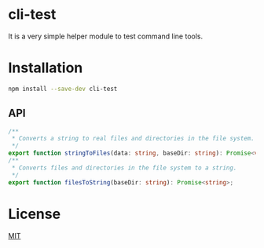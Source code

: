 # cli-test

It is a very simple helper module to test command line tools.

# Installation

```sh
npm install --save-dev cli-test
```

## API

```ts
/**
 * Converts a string to real files and directories in the file system.
 */
export function stringToFiles(data: string, baseDir: string): Promise<void>;
/**
 * Converts files and directories in the file system to a string.
 */
export function filesToString(baseDir: string): Promise<string>;
```

# License

[MIT](https://github.com/kshutkin/package-build/blob/main/LICENSE)